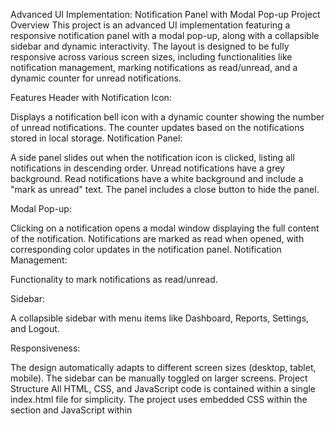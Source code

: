 Advanced UI Implementation: Notification Panel with Modal Pop-up
Project Overview
This project is an advanced UI implementation featuring a responsive notification panel with a modal pop-up, along with a collapsible sidebar and dynamic interactivity. The layout is designed to be fully responsive across various screen sizes, including functionalities like notification management, marking notifications as read/unread, and a dynamic counter for unread notifications.

Features
Header with Notification Icon:

Displays a notification bell icon with a dynamic counter showing the number of unread notifications.
The counter updates based on the notifications stored in local storage.
Notification Panel:

A side panel slides out when the notification icon is clicked, listing all notifications in descending order.
Unread notifications have a grey background.
Read notifications have a white background and include a "mark as unread" text.
The panel includes a close button to hide the panel.

Modal Pop-up:

Clicking on a notification opens a modal window displaying the full content of the notification.
Notifications are marked as read when opened, with corresponding color updates in the notification panel.
Notification Management:

Functionality to mark notifications as read/unread.

Sidebar:

A collapsible sidebar with menu items like Dashboard, Reports, Settings, and Logout.
 
Responsiveness:

The design automatically adapts to different screen sizes (desktop, tablet, mobile).
The sidebar can be manually toggled on larger screens.
Project Structure
All HTML, CSS, and JavaScript code is contained within a single index.html file for simplicity. The project uses embedded CSS within the <head> section and JavaScript within <script> tags at the bottom of the file.

Technologies Used
HTML5: For the structure of the webpage.
CSS3: For styling and layout.
JavaScript: For dynamic interactivity and DOM manipulation.
Bootstrap 4/5: For responsive grid structure and basic styling.
Font Awesome: For icons used in the sidebar and notifications.


Setup Instructions
Clone the Repository:

bash
Copy code git clone https://github.com/sethuvicky/growth99

cd growth99

Open the Project:

Open the index.html file in your preferred web browser.
Interacting with the UI:

Click on the notification bell icon to open the notification panel.
Click on any notification to view its full content in a modal pop-up.
Use the sidebar's toggle button to expand/collapse the sidebar.
On smaller screens, the sidebar automatically collapses into a hamburger menu.
Local Storage
The project uses local storage to simulate dynamic content loading and notification management. Notifications are initialized if they are not already set in the local storage.

Code Structure
Notification Management:

Notifications are stored and managed in local storage.
The notification panel dynamically updates based on the current state of notifications.
The notification counter reflects the number of unread notifications.
Sidebar Toggle:

The sidebar expands/collapses based on the screen size and user interactions.
Modal Pop-up:

A modal window displays the full content of a notification when clicked.
Comments
The code is well-commented to explain the logic and structure. Please refer to the comments in the index.html file for detailed explanations of each functionality.

Testing
The project has been tested across various devices to ensure responsiveness and cross-browser compatibility.
